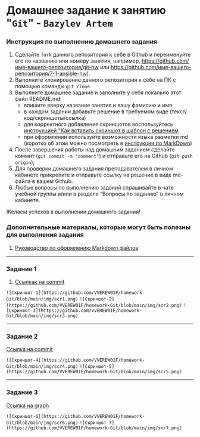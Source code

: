 # Домашнее задание к занятию "`Git`" - `Bazylev Artem`


### Инструкция по выполнению домашнего задания

   1. Сделайте `fork` данного репозитория к себе в Github и переименуйте его по названию или номеру занятия, например, https://github.com/имя-вашего-репозитория/git-hw или  https://github.com/имя-вашего-репозитория/7-1-ansible-hw).
   2. Выполните клонирование данного репозитория к себе на ПК с помощью команды `git clone`.
   3. Выполните домашнее задание и заполните у себя локально этот файл README.md:
      - впишите вверху название занятия и вашу фамилию и имя
      - в каждом задании добавьте решение в требуемом виде (текст/код/скриншоты/ссылка)
      - для корректного добавления скриншотов воспользуйтесь [инструкцией "Как вставить скриншот в шаблон с решением](https://github.com/netology-code/sys-pattern-homework/blob/main/screen-instruction.md)
      - при оформлении используйте возможности языка разметки md (коротко об этом можно посмотреть в [инструкции  по MarkDown](https://github.com/netology-code/sys-pattern-homework/blob/main/md-instruction.md))
   4. После завершения работы над домашним заданием сделайте коммит (`git commit -m "comment"`) и отправьте его на Github (`git push origin`);
   5. Для проверки домашнего задания преподавателем в личном кабинете прикрепите и отправьте ссылку на решение в виде md-файла в вашем Github.
   6. Любые вопросы по выполнению заданий спрашивайте в чате учебной группы и/или в разделе “Вопросы по заданию” в личном кабинете.
   
Желаем успехов в выполнении домашнего задания!
   
### Дополнительные материалы, которые могут быть полезны для выполнения задания

1. [Руководство по оформлению Markdown файлов](https://gist.github.com/Jekins/2bf2d0638163f1294637#Code)

---

### Задание 1

1. [Cсылкак на commit](https://github.com/VVEREW01F/homeworks/commit/da2318a34a2898b093f29fea51f8d773e1ba5832)



`![Скриншот-1](https://github.com/VVEREW01F/homework-Git/blob/main/img/scr1.png)`
`![Скриншот-2](https://github.com/VVEREW01F/homework-Git/blob/main/img/scr2.png)`
`![Скриншот-3](https://github.com/VVEREW01F/homework-Git/blob/main/img/scr3.png)`


---

### Задание 2

[Ссылка на commit](https://github.com/VVEREW01F/homeworks/commit/9012e125d86531b6ee45688c8fa9325b949ffb22)

`![Скриншот-4](https://github.com/VVEREW01F/homework-Git/blob/main/img/scr4.png)`
`![Скриншот-5](https://github.com/VVEREW01F/homework-Git/blob/main/img/scr5.png)`


---

### Задание 3

[Ссылка на graph](https://github.com/VVEREW01F/homeworks/network)


`![Скриншот-6](https://github.com/VVEREW01F/homework-Git/blob/main/img/scr6.png)`
`![Скриншот-7](https://github.com/VVEREW01F/homework-Git/blob/main/img/scr7.png)`

